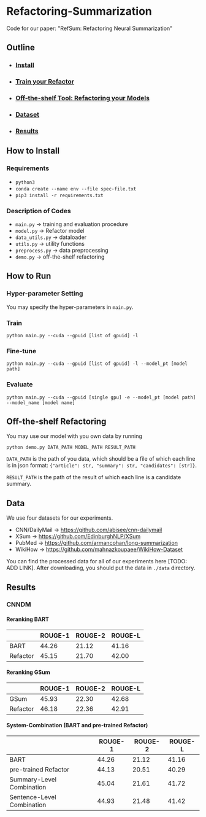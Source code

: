 # Refactoring-Summarization
Code for our paper:
"RefSum: Refactoring Neural Summarization"

## Outline
* ### [Install](https://github.com/yixinL7/Refactoring-Summarization#how-to-install)
* ### [Train your Refactor](https://github.com/yixinL7/Refactoring-Summarization#how-to-run)
* ### [Off-the-shelf Tool: Refactoring your Models](https://github.com/yixinL7/Refactoring-Summarization#off-the-shelf-refactoring)
* ### [Dataset](https://github.com/yixinL7/Refactoring-Summarization#data)
* ### [Results](https://github.com/yixinL7/Refactoring-Summarization#results)




## How to Install

### Requirements
- `python3`
- `conda create --name env --file spec-file.txt`
- `pip3 install -r requirements.txt`

### Description of Codes
- `main.py` -> training and evaluation procedure
- `model.py` -> Refactor model
- `data_utils.py` -> dataloader
- `utils.py` -> utility functions
- `preprocess.py` -> data preprocessing
- `demo.py` -> off-the-shelf refactoring


## How to Run

### Hyper-parameter Setting
You may specify the hyper-parameters in `main.py`.
### Train
```
python main.py --cuda --gpuid [list of gpuid] -l
```
### Fine-tune
```
python main.py --cuda --gpuid [list of gpuid] -l --model_pt [model path]
```
### Evaluate
```
python main.py --cuda --gpuid [single gpu] -e --model_pt [model path] --model_name [model name]
```



## Off-the-shelf Refactoring
You may use our model with you own data by running
```
python demo.py DATA_PATH MODEL_PATH RESULT_PATH
```
`DATA_PATH` is the path of you data, which should be a file of which each line is in json format: `{"article": str, "summary": str, "candidates": [str]}`. 

`RESULT_PATH` is the path of the result of which each line is a candidate summary.

## Data
We use four datasets for our experiments.

- CNN/DailyMail -> https://github.com/abisee/cnn-dailymail
- XSum -> https://github.com/EdinburghNLP/XSum
- PubMed -> https://github.com/armancohan/long-summarization
- WikiHow -> https://github.com/mahnazkoupaee/WikiHow-Dataset

You can find the processed data for all of our experiments here [TODO: ADD LINK]. After downloading, you should put the data in `./data` directory.

## Results


### CNNDM
#### Reranking BART
|          | ROUGE-1 | ROUGE-2 | ROUGE-L |
|----------|---------|---------|---------|
| BART     | 44.26   | 21.12   | 41.16   |
| Refactor | 45.15   | 21.70   | 42.00   |

#### Reranking GSum
|          | ROUGE-1 | ROUGE-2 | ROUGE-L |
|----------|---------|---------|---------|
| GSum     | 45.93   | 22.30   | 42.68   |
| Refactor | 46.18   | 22.36   | 42.91   |

#### System-Combination (BART and pre-trained Refactor)
|                            | ROUGE-1 | ROUGE-2 | ROUGE-L |
|----------------------------|---------|---------|---------|
| BART                       | 44.26   | 21.12   | 41.16   |
| pre-trained Refactor       | 44.13   | 20.51   | 40.29   |
| Summary-Level Combination  | 45.04   | 21.61   | 41.72   |
| Sentence-Level Combination | 44.93   | 21.48   | 41.42   |






